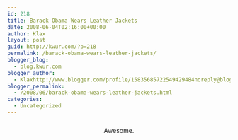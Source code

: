 ```yaml
---
id: 218
title: Barack Obama Wears Leather Jackets
date: 2008-06-04T02:16:00+00:00
author: Klax
layout: post
guid: http://kwur.com/?p=218
permalink: /barack-obama-wears-leather-jackets/
blogger_blog:
  - blog.kwur.com
blogger_author:
  - Klaxhttp://www.blogger.com/profile/15835685722549429484noreply@blogger.com
blogger_permalink:
  - /2008/06/barack-obama-wears-leather-jackets.html
categories:
  - Uncategorized
---
```

<div class="pf-content">
  <div style="text-align: center;">
    <a onblur="try {parent.deselectBloggerImageGracefully();} catch(e) {}" href="http://www.kwur.com/blog/uploaded_images/obama4-730369.jpg"><img style="margin: 0px auto 10px; display: block; text-align: center; cursor: pointer;" src="http://www.kwur.com/blog/uploaded_images/obama4-730367.jpg" alt="" border="0" /></a>Awesome.
  </div>
</div>